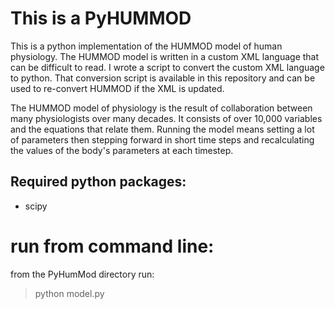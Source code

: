 # This is a PyHUMMOD
This is a python implementation of the HUMMOD model of human physiology. The HUMMOD model is written in a custom XML language that can be difficult to read. I wrote a script to convert the custom XML language to python. That conversion script is available in this repository and can be used to re-convert HUMMOD if the XML is updated.

The HUMMOD model of physiology is the result of collaboration between many physiologists over many decades. It consists of over 10,000 variables and the equations that relate them. Running the model means setting a lot of parameters then stepping forward in short time steps and recalculating the values of the body's parameters at each timestep.

## Required python packages:
- scipy

# run from command line:

from the PyHumMod directory run:
> python model.py
